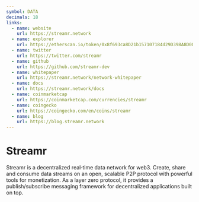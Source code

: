 ```yaml
---
symbol: DATA
decimals: 18
links:
  - name: website
    url: https://streamr.network
  - name: explorer
    url: https://etherscan.io/token/0x8f693ca8D21b157107184d29D398A8D082b38b76
  - name: twitter
    url: https://twitter.com/streamr
  - name: github
    url: https://github.com/streamr-dev
  - name: whitepaper
    url: https://streamr.network/network-whitepaper
  - name: docs
    url: https://streamr.network/docs
  - name: coinmarketcap
    url: https://coinmarketcap.com/currencies/streamr
  - name: coingecko
    url: https://coingecko.com/en/coins/streamr
  - name: blog
    url: https://blog.streamr.network
---
```


# Streamr

Streamr is a decentralized real‑time data network for web3. Create, share and consume data streams on an open, scalable P2P protocol with powerful tools for monetization. As a layer zero protocol, it provides a publish/subscribe messaging framework for decentralized applications built on top.
